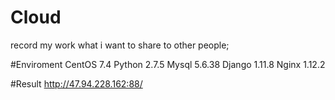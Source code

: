 # Cloud
record my work what i want to share to other people;

#Enviroment
CentOS 7.4
Python 2.7.5
Mysql 5.6.38
Django 1.11.8
Nginx 1.12.2


#Result
http://47.94.228.162:88/
